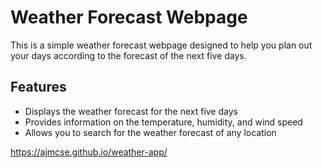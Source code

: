 
# Weather Forecast Webpage

This is a simple weather forecast webpage designed to help you plan out your days according to the forecast of the next five days. 

## Features

- Displays the weather forecast for the next five days
- Provides information on the temperature, humidity, and wind speed
- Allows you to search for the weather forecast of any location

https://ajmcse.github.io/weather-app/

